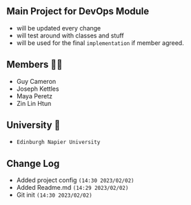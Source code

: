 ## Main Project for DevOps Module
- will be updated every change
- will test around with classes and stuff
- will be used for the final `implementation` if member agreed.

## Members 👨‍💻
- Guy Cameron
- Joseph Kettles
- Maya Peretz
- Zin Lin Htun

## University 🏫
- `Edinburgh Napier University`

## Change Log

- Added project config `(14:30 2023/02/02)`
- Added Readme.md `(14:29 2023/02/02)`
- Git init `(14:30 2023/02/02)`
